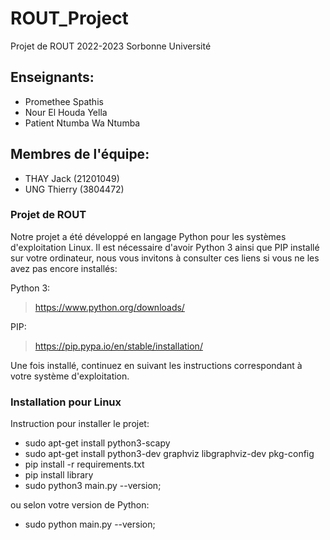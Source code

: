 # ROUT_Project
Projet de ROUT 2022-2023 Sorbonne Université 

## Enseignants:
- Promethee Spathis
- Nour El Houda Yella
- Patient Ntumba Wa Ntumba

## Membres de l'équipe:
- THAY Jack (21201049)
- UNG Thierry (3804472)

### Projet de ROUT
Notre projet a été développé en langage Python pour les systèmes d'exploitation Linux.
Il est nécessaire d'avoir Python 3 ainsi que PIP installé sur votre ordinateur, nous vous invitons à consulter ces liens si vous ne les avez pas encore installés:

Python 3:
> https://www.python.org/downloads/

PIP:
> https://pip.pypa.io/en/stable/installation/

Une fois installé, continuez en suivant les instructions correspondant à votre système d'exploitation.

### Installation pour Linux
Instruction pour installer le projet:
* sudo apt-get install python3-scapy
* sudo apt-get install python3-dev graphviz libgraphviz-dev pkg-config
* pip install -r requirements.txt
* pip install library
* sudo python3 main.py --version;

ou selon votre version de Python:

* sudo python main.py --version;
